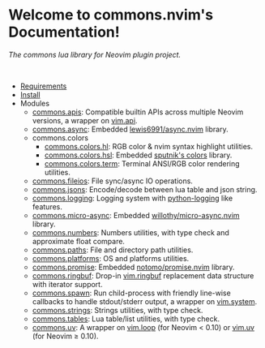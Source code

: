 <!-- markdownlint-disable MD001 MD013 MD034 MD033 MD051 MD026 -->

# Welcome to commons.nvim's Documentation!

<p align="left"><i>
The commons lua library for Neovim plugin project.
</i></p>
</br>

- [Requirements](requirements.md)
- [Install](install.md)
- Modules
  - [commons.apis](/commons_apis.md): Compatible builtin APIs across multiple Neovim versions, a wrapper on [vim.api](https://neovim.io/doc/user/api.html).
  - [commons.async](/commons_async.md): Embedded [lewis6991/async.nvim](https://github.com/lewis6991/async.nvim) library.
  - commons.colors
    - [commons.colors.hl](/commons_colors_hl.md): RGB color & nvim syntax highlight utilities.
    - [commons.colors.hsl](/commons_colors_hsl.md): Embedded [sputnik's colors](http://sputnik.freewisdom.org/lib/colors/) library.
    - [commons.colors.term](/commons_colors_term.md): Terminal ANSI/RGB color rendering utilities.
  - [commons.fileios](/commons_fileios.md): File sync/async IO operations.
  - [commons.jsons](/commons_jsons.md): Encode/decode between lua table and json string.
  - [commons.logging](/commons_logging.md): Logging system with [python-logging](https://docs.python.org/3/library/logging.html) like features.
  - [commons.micro-async](/commons_micro_async.md): Embedded [willothy/micro-async.nvim](https://github.com/willothy/micro-async.nvim) library.
  - [commons.numbers](/commons_numbers.md): Numbers utilities, with type check and approximate float compare.
  - [commons.paths](/commons_paths.md): File and directory path utilities.
  - [commons.platforms](/commons_platforms.md): OS and platforms utilities.
  - [commons.promise](/commons_promise.md): Embedded [notomo/promise.nvim](https://github.com/notomo/promise.nvim) library.
  - [commons.ringbuf](/commons_ringbuf.md): Drop-in [vim.ringbuf](<https://neovim.io/doc/user/lua.html#vim.ringbuf()>) replacement data structure with iterator support.
  - [commons.spawn](/commons_spawn.md): Run child-process with friendly line-wise callbacks to handle stdout/stderr output, a wrapper on [vim.system](<https://neovim.io/doc/user/lua.html#vim.system()>).
  - [commons.strings](/commons_strings.md): Strings utilities, with type check.
  - [commons.tables](/commons_tables.md): Lua table/list utilities, with type check.
  - [commons.uv](/commons_uv.md): A wrapper on [vim.loop](https://github.com/neovim/neovim/blob/36552adb39edff2d909743f16c1f061bc74b5c4e/runtime/doc/deprecated.txt?plain=1#L166) (for Neovim &lt; 0.10) or [vim.uv](https://neovim.io/doc/user/lua.html#vim.uv) (for Neovim &ge; 0.10).

